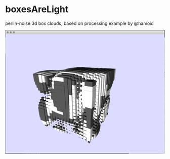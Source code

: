 # boxesAreLight
perlin-noise 3d box clouds, based on processing example by @hamoid


![screenshot](screenshot-boxesarelight.png)
